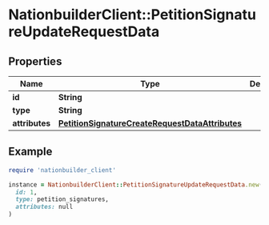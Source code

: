 # NationbuilderClient::PetitionSignatureUpdateRequestData

## Properties

| Name | Type | Description | Notes |
| ---- | ---- | ----------- | ----- |
| **id** | **String** |  |  |
| **type** | **String** |  |  |
| **attributes** | [**PetitionSignatureCreateRequestDataAttributes**](PetitionSignatureCreateRequestDataAttributes.md) |  | [optional] |

## Example

```ruby
require 'nationbuilder_client'

instance = NationbuilderClient::PetitionSignatureUpdateRequestData.new(
  id: 1,
  type: petition_signatures,
  attributes: null
)
```

